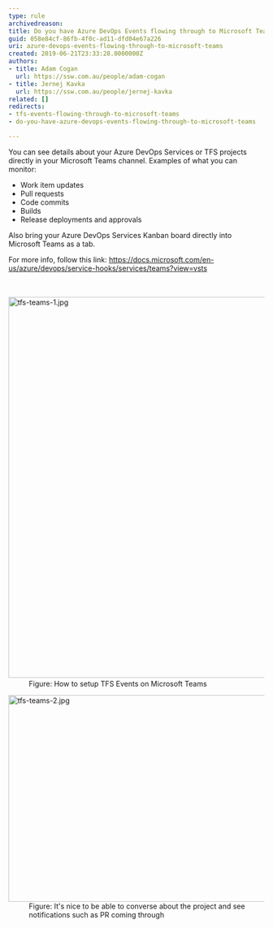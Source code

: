 ```yaml
---
type: rule
archivedreason: 
title: Do you have Azure DevOps Events flowing through to Microsoft Teams?
guid: 058e84cf-86fb-4f0c-ad11-dfd04e67a226
uri: azure-devops-events-flowing-through-to-microsoft-teams
created: 2019-06-21T23:33:28.0000000Z
authors:
- title: Adam Cogan
  url: https://ssw.com.au/people/adam-cogan
- title: Jernej Kavka
  url: https://ssw.com.au/people/jernej-kavka
related: []
redirects:
- tfs-events-flowing-through-to-microsoft-teams
- do-you-have-azure-devops-events-flowing-through-to-microsoft-teams

---
```



<p class="ssw15-rteElement-P">You can see details&#160;about your Azure DevOps Services or TFS&#160;projects directly in your Microsoft Teams channel. Examples of what you can monitor&#58;</p><ul><li>Work item updates</li><li>Pull requests</li><li>Code commits</li><li>Builds</li><li>Release deployments and approvals</li></ul><p class="ssw15-rteElement-P">Also bring your Azure DevOps Services Kanban board directly into Microsoft Teams as a tab.</p><div>​For more info, follow this link&#58; <a href="https&#58;//docs.microsoft.com/en-us/azure/devops/service-hooks/services/teams?view=vsts">https&#58;//docs.microsoft.com/en-us/azure/devops/service-hooks/services/teams?view=vsts</a><br></div>
<br><excerpt class='endintro'></excerpt><br>
<dl class="image"><dt><img src="/PublishingImages/tfs-teams-1.jpg" alt="tfs-teams-1.jpg" style="width&#58;750px;" />​</dt><dd>Figure&#58;&#160;How to setup TFS Events on Microsoft Teams​<br></dd></dl><dl class="image"><dt><img src="/PublishingImages/tfs-teams-2.jpg" alt="tfs-teams-2.jpg" style="width&#58;750px;height&#58;407px;" /></dt><dd>Figure&#58;&#160;It's nice to be able to converse about the project and see notifications such as PR coming through<span style="color&#58;#444444;">​</span></dd></dl>


